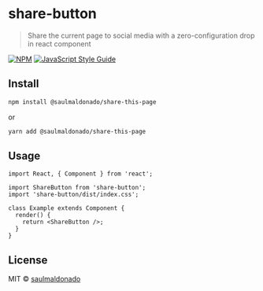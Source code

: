 # share-button

> Share the current page to social media with a zero-configuration drop in react component

[![NPM](https://img.shields.io/npm/v/share-button.svg)](https://www.npmjs.com/package/@saulmaldonado/share-this-page) [![JavaScript Style Guide](https://img.shields.io/badge/code_style-standard-brightgreen.svg)](https://standardjs.com)

## Install

```bash
npm install @saulmaldonado/share-this-page
```

or

```sh
yarn add @saulmaldonado/share-this-page
```

## Usage

```tsx
import React, { Component } from 'react';

import ShareButton from 'share-button';
import 'share-button/dist/index.css';

class Example extends Component {
  render() {
    return <ShareButton />;
  }
}
```

## License

MIT © [saulmaldonado](https://github.com/saulmaldonado)

